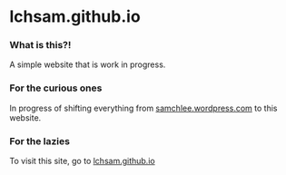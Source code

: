 # lchsam.github.io
### What is this?!
A simple website that is work in progress.
### For the curious ones
In progress of shifting everything from [samchlee.wordpress.com](https://samchlee.wordpress.com) to this website.
### For the lazies
To visit this site, go to [lchsam.github.io](https://lchsam.github.io)
